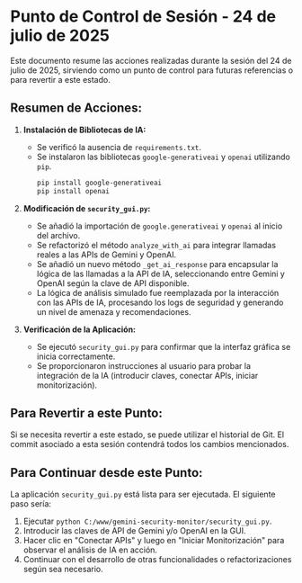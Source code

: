 # Punto de Control de Sesión - 24 de julio de 2025

Este documento resume las acciones realizadas durante la sesión del 24 de julio de 2025, sirviendo como un punto de control para futuras referencias o para revertir a este estado.

## Resumen de Acciones:

1.  **Instalación de Bibliotecas de IA:**
    *   Se verificó la ausencia de `requirements.txt`.
    *   Se instalaron las bibliotecas `google-generativeai` y `openai` utilizando `pip`.
        ```bash
        pip install google-generativeai
        pip install openai
        ```

2.  **Modificación de `security_gui.py`:**
    *   Se añadió la importación de `google.generativeai` y `openai` al inicio del archivo.
    *   Se refactorizó el método `analyze_with_ai` para integrar llamadas reales a las APIs de Gemini y OpenAI.
    *   Se añadió un nuevo método `_get_ai_response` para encapsular la lógica de las llamadas a la API de IA, seleccionando entre Gemini y OpenAI según la clave de API disponible.
    *   La lógica de análisis simulado fue reemplazada por la interacción con las APIs de IA, procesando los logs de seguridad y generando un nivel de amenaza y recomendaciones.

3.  **Verificación de la Aplicación:**
    *   Se ejecutó `security_gui.py` para confirmar que la interfaz gráfica se inicia correctamente.
    *   Se proporcionaron instrucciones al usuario para probar la integración de la IA (introducir claves, conectar APIs, iniciar monitorización).

## Para Revertir a este Punto:

Si se necesita revertir a este estado, se puede utilizar el historial de Git. El commit asociado a esta sesión contendrá todos los cambios mencionados.

## Para Continuar desde este Punto:

La aplicación `security_gui.py` está lista para ser ejecutada. El siguiente paso sería:
1.  Ejecutar `python C:/www/gemini-security-monitor/security_gui.py`.
2.  Introducir las claves de API de Gemini y/o OpenAI en la GUI.
3.  Hacer clic en "Conectar APIs" y luego en "Iniciar Monitorización" para observar el análisis de IA en acción.
4.  Continuar con el desarrollo de otras funcionalidades o refactorizaciones según sea necesario.
